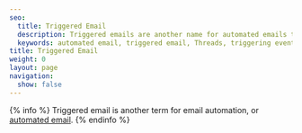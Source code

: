 ```yaml
---
seo:
  title: Triggered Email
  description: Triggered emails are another name for automated emails that are triggered by specific events or actions.
  keywords: automated email, triggered email, Threads, triggering event, event
title: Triggered Email
weight: 0
layout: page
navigation:
  show: false
---
```


{% info %}
Triggered email is another term for email automation, or [automated email]({{root_url}}/Glossary/automated_email.html).
{% endinfo %}
